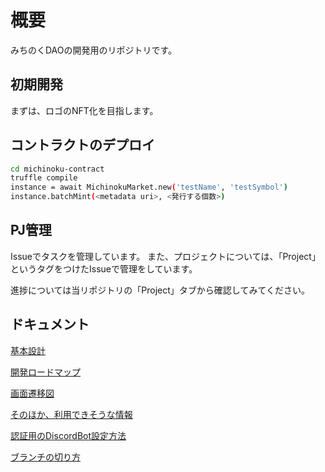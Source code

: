 # 概要

みちのくDAOの開発用のリポジトリです。

## 初期開発

まずは、ロゴのNFT化を目指します。

## コントラクトのデプロイ

```sh
cd michinoku-contract
truffle compile
instance = await MichinokuMarket.new('testName', 'testSymbol')
instance.batchMint(<metadata uri>, <発行する個数>)
```

## PJ管理

Issueでタスクを管理しています。
また、プロジェクトについては、「Project」というタグをつけたIssueで管理をしています。

進捗については当リポジトリの「Project」タブから確認してみてください。

## ドキュメント

[基本設計](./docs/discord_notification_design.md)

[開発ロードマップ](./docs/development_process.md)

[画面遷移図](./docs/UI/画面遷移図.png)

[そのほか、利用できそうな情報](./docs/learn)

[認証用のDiscordBot設定方法](./docs/procedure/DiscordとNFT連携.md)

[ブランチの切り方](./docs/branch_management.md)


